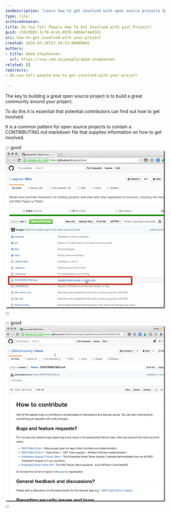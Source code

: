```yaml
---
seoDescription: "Learn how to get involved with open source projects by providing clear documentation and guidelines for contributors."
type: rule
archivedreason: 
title: Do You Tell People How To Get Involved with your Project?
guid: c5633083-3c70-4ca5-8978-94b8ef4ed161
uri: how-to-get-involved-with-your-project
created: 2016-03-28T21:34:53.0000000Z
authors:
- title: Adam Stephensen
  url: https://ssw.com.au/people/adam-stephensen
related: []
redirects:
- do-you-tell-people-how-to-get-involved-with-your-project

---
```


The key to building a great open source project is to build a great community around your project.

To do this it is essential that potential contributors can find out how to get involved.

<!--endintro-->

It is a common pattern for open source projects to contain a CONTRIBUTING.md markdown file that supplies information on how to get involved.


::: good  
![Figure: Good Example - The Microsoft ASP.NET and Azure teams both do a great job of providing documentation on how to start contributing](getinvolved1.png)  
:::


::: good  
![Figure: Good Example - The ASP.NET team (and the SSW team) use a common CONTRIBUTING.md in a common 'Home' repository. This ensures that all projects for their team are collaborated on in the same way](getinvolved2.png)  
:::

